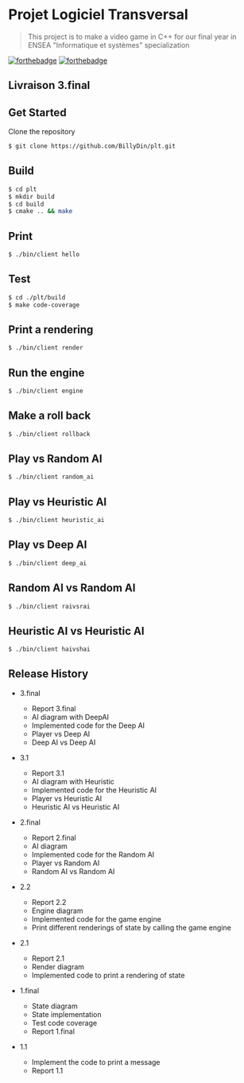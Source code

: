 # Projet Logiciel Transversal 

> This project is to make a video game in C++ for our final year in ENSEA "Informatique et systèmes" specialization

[![forthebadge](https://forthebadge.com/images/badges/made-with-c-plus-plus.svg)](https://forthebadge.com)
[![forthebadge](https://forthebadge.com/images/badges/built-with-love.svg)](https://forthebadge.com)

## Livraison 3.final

## Get Started

Clone the repository
```sh 
$ git clone https://github.com/BillyDin/plt.git
```

## Build

```sh
$ cd plt
$ mkdir build
$ cd build
$ cmake .. && make
```

## Print

```sh
$ ./bin/client hello
```

## Test

```sh
$ cd ./plt/build
$ make code-coverage
```

## Print a rendering

```sh
$ ./bin/client render
```

## Run the engine

```sh
$ ./bin/client engine
```

## Make a roll back

```sh
$ ./bin/client rollback
```

## Play vs Random AI

```sh
$ ./bin/client random_ai
```
## Play vs Heuristic AI

```sh
$ ./bin/client heuristic_ai
```
## Play vs Deep AI

```sh
$ ./bin/client deep_ai
```

## Random AI vs Random AI

```sh
$ ./bin/client raivsrai
```
## Heuristic AI vs Heuristic AI

```sh
$ ./bin/client haivshai
```

## Release History

* 3.final
    * Report 3.final
    * AI diagram with DeepAI
    * Implemented code for the Deep AI
    * Player vs Deep AI
    * Deep AI vs Deep AI

* 3.1
    * Report 3.1
    * AI diagram with Heuristic
    * Implemented code for the Heuristic AI
    * Player vs Heuristic AI
    * Heuristic AI vs Heuristic AI

* 2.final
    * Report 2.final
    * AI diagram
    * Implemented code for the Random AI
    * Player vs Random AI
    * Random AI vs Random AI

* 2.2
    * Report 2.2
    * Engine diagram
    * Implemented code for the game engine
    * Print different renderings of state by calling the game engine 

* 2.1
    * Report 2.1
    * Render diagram
    * Implemented code to print a rendering of state

* 1.final
    * State diagram 
    * State implementation
    * Test code coverage
    * Report 1.final

* 1.1
    * Implement the code to print a message
    * Report 1.1
